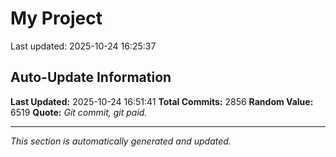 # My Project


Last updated: 2025-10-24 16:25:37















































































































































































































































































































































































































































































































































































































































































































































































































































































































































































































































































































































































































































































































































































































































































































































































































































































































































































































































































































































































































































































































































































































































































































































































































































































































































































































































































































































































































































































































































































































































































































































































































































































































































































## Auto-Update Information

**Last Updated:** 2025-10-24 16:51:41
**Total Commits:** 2856
**Random Value:** 6519
**Quote:** _Git commit, git paid._

---
_This section is automatically generated and updated._